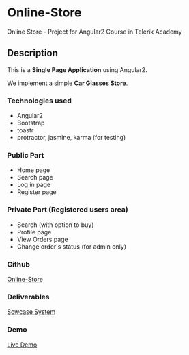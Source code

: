 # Online-Store
Online Store - Project for Angular2 Course in Telerik Academy

## Description 
This is a **Single Page Application** using Angular2.

We implement a simple **Car Glasses Store**.

### Technologies used

- Angular2
- Bootstrap
- toastr
- protractor, jasmine, karma (for testing)

### Public Part

- Home page
- Search page
- Log in page
- Register page

### Private Part (Registered users area)
- Search (with option to buy)
- Profile page
- View Orders page
- Change order's status (for admin only)

###  Github
[Online-Store](https://github.com/The-Zesty-Spiders)

### Deliverables
[Sowcase System](http://best.telerikacademy.com/projects/718/Online-Store)

### Demo
[Live Demo](https://www.youtube.com/watch?v=adj7OeffraU&feature=youtu.be)
